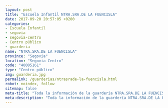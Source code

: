 ```yaml
---
layout: post
title: "Escuela Infantil NTRA.SRA.DE LA FUENCISLA"
date: 2017-09-20 20:57:05 +0200
categories:
- Escuela Infantil
- segovia
- segovia-centro
- Centro público
- guarderia
name: "NTRA.SRA.DE LA FUENCISLA"
province: "Segovia"
location: "Segovia Centro"
code: "40005161"
type: "Centro público"
img: guarderia.jpg
permalink: /guarderias/ntrasrade-la-fuencisla.html
robot: noindex, follow
sitemap: false
meta-title: "Toda la información de la guardería NTRA.SRA.DE LA FUENCISLA"
meta-description: "Toda la información de la guardería NTRA.SRA.DE LA FUENCISLA"
---
```

